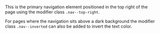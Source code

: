 This is the primary navigation element positioned in the top right of the page using the modifier class `.nav--top-right`.

For pages where the navigation sits above a dark background the modifier class `.nav--inverted` can also be added to invert the text color.
                